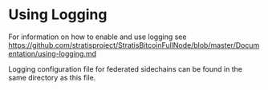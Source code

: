 # Using Logging

For information on how to enable and use logging see https://github.com/stratisproject/StratisBitcoinFullNode/blob/master/Documentation/using-logging.md

Logging configuration file for federated sidechains can be found in the same directory as this file.